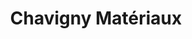 ---
title: "Chavigny Matériaux"
url: /yzeures-sur-creuse/chavigny-materiaux/
shop: à faire soi-même
---